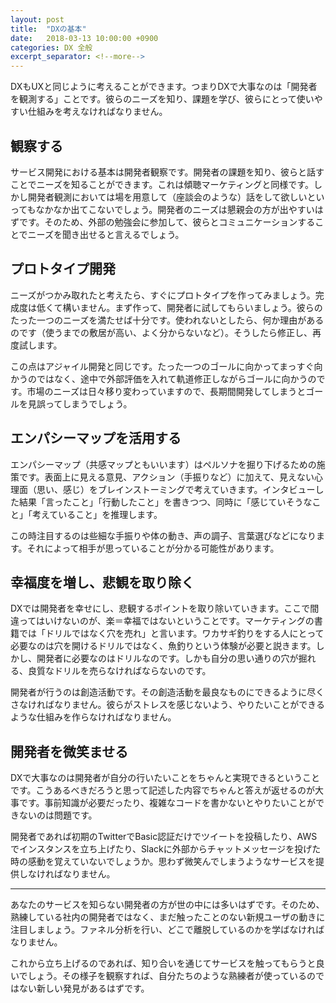 ```yaml
---
layout: post
title:  "DXの基本"
date:   2018-03-13 10:00:00 +0900
categories: DX 全般
excerpt_separator: <!--more-->
---
```


DXもUXと同じように考えることができます。つまりDXで大事なのは「開発者を観測する」ことです。彼らのニーズを知り、課題を学び、彼らにとって使いやすい仕組みを考えなければなりません。

<!--more-->

## 観察する

サービス開発における基本は開発者観察です。開発者の課題を知り、彼らと話すことでニーズを知ることができます。これは傾聴マーケティングと同様です。しかし開発者観測においては場を用意して（座談会のような）話をして欲しいといってもなかなか出てこないでしょう。開発者のニーズは懇親会の方が出やすいはずです。そのため、外部の勉強会に参加して、彼らとコミュニケーションすることでニーズを聞き出せると言えるでしょう。

## プロトタイプ開発

ニーズがつかみ取れたと考えたら、すぐにプロトタイプを作ってみましょう。完成度は低くて構いません。まず作って、開発者に試してもらいましょう。彼らのたった一つのニーズを満たせば十分です。使われないとしたら、何か理由があるのです（使うまでの敷居が高い、よく分からないなど）。そうしたら修正し、再度試します。

この点はアジャイル開発と同じです。たった一つのゴールに向かってまっすぐ向かうのではなく、途中で外部評価を入れて軌道修正しながらゴールに向かうのです。市場のニーズは日々移り変わっていますので、長期間開発してしまうとゴールを見誤ってしまうでしょう。

## エンパシーマップを活用する

エンパシーマップ（共感マップともいいます）はペルソナを掘り下げるための施策です。表面上に見える意見、アクション（手振りなど）に加えて、見えない心理面（思い、感じ）をブレインストーミングで考えていきます。インタビューした結果「言ったこと」「行動したこと」を書きつつ、同時に「感じていそうなこと」「考えていること」を推理します。

この時注目するのは些細な手振りや体の動き、声の調子、言葉選びなどになります。それによって相手が思っていることが分かる可能性があります。

## 幸福度を増し、悲観を取り除く

DXでは開発者を幸せにし、悲観するポイントを取り除いていきます。ここで間違ってはいけないのが、楽＝幸福ではないということです。マーケティングの書籍では「ドリルではなく穴を売れ」と言います。ワカサギ釣りをする人にとって必要なのは穴を開けるドリルではなく、魚釣りという体験が必要と説きます。しかし、開発者に必要なのはドリルなのです。しかも自分の思い通りの穴が掘れる、良質なドリルを売らなければならないのです。

開発者が行うのは創造活動です。その創造活動を最良なものにできるように尽くさなければなりません。彼らがストレスを感じないよう、やりたいことができるような仕組みを作らなければなりません。

## 開発者を微笑ませる

DXで大事なのは開発者が自分の行いたいことをちゃんと実現できるということです。こうあるべきだろうと思って記述した内容でちゃんと答えが返せるのが大事です。事前知識が必要だったり、複雑なコードを書かないとやりたいことができないのは問題です。

開発者であれば初期のTwitterでBasic認証だけでツイートを投稿したり、AWSでインスタンスを立ち上げたり、Slackに外部からチャットメッセージを投げた時の感動を覚えていないでしょうか。思わず微笑んでしまうようなサービスを提供しなければなりません。

----

あなたのサービスを知らない開発者の方が世の中には多いはずです。そのため、熟練している社内の開発者ではなく、まだ触ったことのない新規ユーザの動きに注目しましょう。ファネル分析を行い、どこで離脱しているのかを学ばなければなりません。

これから立ち上げるのであれば、知り合いを通じてサービスを触ってもらうと良いでしょう。その様子を観察すれば、自分たちのような熟練者が使っているのではない新しい発見があるはずです。

